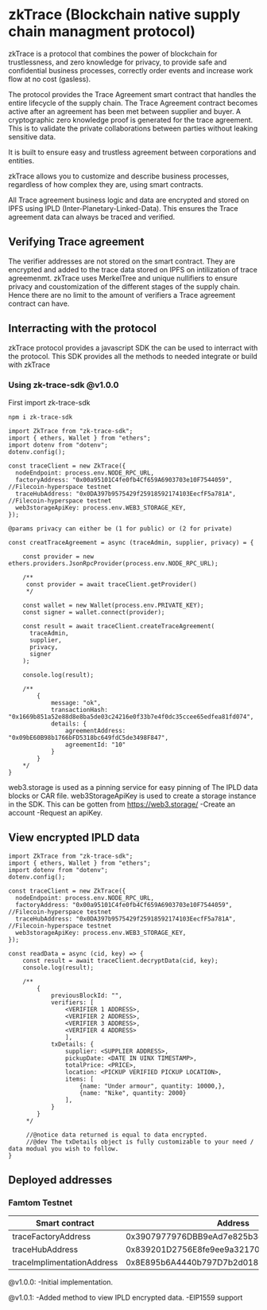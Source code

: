 # zkTrace (Blockchain native supply chain managment protocol)

zkTrace is a protocol that combines the power of blockchain for trustlessness, and zero knowledge for privacy, to provide safe and confidential business processes, correctly order events and increase work flow at no cost (gasless).

The protocol provides the Trace Agreement smart contract that handles the entire lifecycle of the supply chain. The Trace Agreement contract becomes active after an agreement has been met between supplier and buyer. A cryptographic zero knowledge proof is generated for the trace agreement. This is to validate the private collaborations between parties without leaking sensitive data.

It is built to ensure easy and trustless agreement between corporations and entities.

zkTrace allows you to customize and describe business processes, regardless of how complex they are, using smart contracts.

All Trace agreement business logic and data are encrypted and stored on IPFS using IPLD (Inter-Planetary-Linked-Data). This ensures the Trace agreement data can always be traced and verified.

## Verifying Trace agreement

The verifier addresses are not stored on the smart contract. They are encrypted and added to the trace data stored on IPFS on intilization of trace agreemenmt. zkTrace uses MerkelTree and unique nullifiers to ensure privacy and coustomization of the different stages of the supply chain. Hence there are no limit to the amount of verifiers a Trace agreement contract can have.

## Interracting with the protocol

zkTrace protocol provides a javascript SDK the can be used to interract with the protocol. This SDK provides all the methods to needed integrate or build with zkTrace

### Using zk-trace-sdk @v1.0.0

First import zk-trace-sdk

```
npm i zk-trace-sdk

```

```
import ZkTrace from "zk-trace-sdk";
import { ethers, Wallet } from "ethers";
import dotenv from "dotenv";
dotenv.config();

const traceClient = new ZkTrace({
  nodeEndpoint: process.env.NODE_RPC_URL,
  factoryAddress: "0x00a95101C4fe0fb4Cf659A6903703e10F7544059", //Filecoin-hyperspace testnet
  traceHubAddress: "0x0DA397b9575429f25918592174103EecfF5a781A", //Filecoin-hyperspace testnet
  web3storageApiKey: process.env.WEB3_STORAGE_KEY,
});

@params privacy can either be (1 for public) or (2 for private)

const creatTraceAgreement = async (traceAdmin, supplier, privacy) = {

    const provider = new ethers.providers.JsonRpcProvider(process.env.NODE_RPC_URL);

    /**
     const provider = await traceClient.getProvider()
     */

    const wallet = new Wallet(process.env.PRIVATE_KEY);
    const signer = wallet.connect(provider);

    const result = await traceClient.createTraceAgreement(
      traceAdmin,
      supplier,
      privacy,
      signer
    );

    console.log(result);

    /**
        {
            message: "ok",
            transactionHash: "0x1669b851a52e88d8e8ba5de03c24216e0f33b7e4f0dc35ccee65edfea81fd074",
            details: {
                agreementAddress: "0x09bE60B98b1766bFD5318bc649fdC5de3498F847",
                agreementId: "10"
            }
        }
    */
}

```

web3.storage is used as a pinning service for easy pinning of The IPLD data blocks or CAR file.
web3StorageApiKey is used to create a storage instance in the SDK. This can be gotten from https://web3.storage/
-Create an account
-Request an apiKey.

## View encrypted IPLD data

```
import ZkTrace from "zk-trace-sdk";
import { ethers, Wallet } from "ethers";
import dotenv from "dotenv";
dotenv.config();

const traceClient = new ZkTrace({
  nodeEndpoint: process.env.NODE_RPC_URL,
  factoryAddress: "0x00a95101C4fe0fb4Cf659A6903703e10F7544059", //Filecoin-hyperspace testnet
  traceHubAddress: "0x0DA397b9575429f25918592174103EecfF5a781A", //Filecoin-hyperspace testnet
  web3storageApiKey: process.env.WEB3_STORAGE_KEY,
});

const readData = async (cid, key) => {
    const result = await traceClient.decryptData(cid, key);
    console.log(result);

    /**
        {
            previousBlockId: "",
            verifiers: [
                <VERIFIER 1 ADDRESS>,
                <VERIFIER 2 ADDRESS>,
                <VERIFIER 3 ADDRESS>,
                <VERIFIER 4 ADDRESS>
                ],
            txDetails: {
                supplier: <SUPPLIER ADDRESS>,
                pickupDate: <DATE IN UINX TIMESTAMP>,
                totalPrice: <PRICE>,
                location: <PICKUP VERIFIED PICKUP LOCATION>,
                items: [
                    {name: "Under armour", quantity: 10000,},
                    {name: "Nike", quantity: 2000}
                ],
            }
        }
     */

     //@notice data returned is equal to data encrypted.
     //@dev The txDetails object is fully customizable to your need / data modual you wish to follow.
}

```

## Deployed addresses

### Famtom Testnet

| Smart contract             | Address                                    |
| -------------------------- | ------------------------------------------ |
| traceFactoryAddress        | 0x3907977976DBB9eAd7e825b3d34B5d0F97D22bC5 |
| traceHubAddress            | 0x839201D2756E8fe9ee9a32170EC295E40F5fb22d |
| traceImplimentationAddress | 0x8E895b6A4440b797D7b2d018a3f105F59fB26D3d |

@v1.0.0:
-Initial implementation.

@v1.0.1:
-Added method to view IPLD encrypted data.
-EIP1559 support
